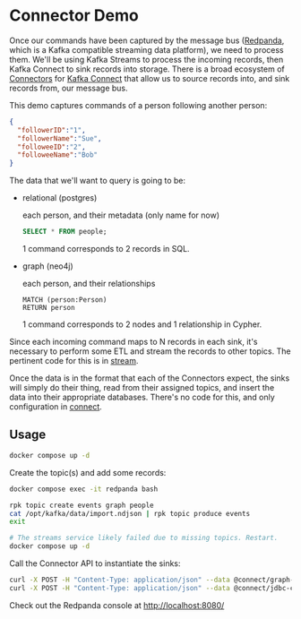 # Connector Demo

Once our commands have been captured by the message bus ([Redpanda](https://redpanda.com/), which is a Kafka compatible streaming data platform), we need to process them. We'll be using Kafka Streams to process the incoming records, then Kafka Connect to sink records into storage. There is a broad ecosystem of [Connectors](https://docs.confluent.io/platform/current/connect/kafka_connectors.html) for [Kafka Connect](https://docs.confluent.io/platform/current/connect/index.html) that allow us to source records into, and sink records from, our message bus.

This demo captures commands of a person following another person:

```json
{
  "followerID":"1",
  "followerName":"Sue",
  "followeeID":"2",
  "followeeName":"Bob"
}
```

The data that we'll want to query is going to be:

- relational (postgres)

  each person, and their metadata (only name for now)

  ```sql
  SELECT * FROM people;
  ```

  1 command corresponds to 2 records in SQL.
  
- graph (neo4j)

  each person, and their relationships

   ```cql
   MATCH (person:Person)
   RETURN person
   ```
   
   1 command corresponds to 2 nodes and 1 relationship in Cypher.

Since each incoming command maps to N records in each sink, it's necessary to perform some ETL and stream the records to other topics. The pertinent code for this is in [stream](./stream). 

Once the data is in the format that each of the Connectors expect, the sinks will simply do their thing, read from their assigned topics, and insert the data into their appropriate databases. There's no code for this, and only configuration in [connect](./connect).

## Usage

```sh
docker compose up -d
```

Create the topic(s) and add some records:

```sh
docker compose exec -it redpanda bash

rpk topic create events graph people
cat /opt/kafka/data/import.ndjson | rpk topic produce events
exit

# The streams service likely failed due to missing topics. Restart.
docker compose up -d
```

Call the Connector API to instantiate the sinks:

```sh
curl -X POST -H "Content-Type: application/json" --data @connect/graph-connector.json http://localhost:8083/connectors
curl -X POST -H "Content-Type: application/json" --data @connect/jdbc-connector.json http://localhost:8083/connectors
```

Check out the Redpanda console at <http://localhost:8080/>
